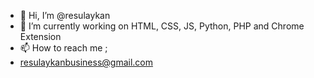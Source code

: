 - 👋 Hi, I’m @resulaykan
- 👀 I’m currently working on HTML, CSS, JS, Python, PHP and Chrome Extension
- 📫 How to reach me ;
-   resulaykanbusiness@gmail.com

<!---
resulaykan/resulaykan is a ✨ special ✨ repository because its `README.md` (this file) appears on your GitHub profile.
You can click the Preview link to take a look at your changes.
--->
